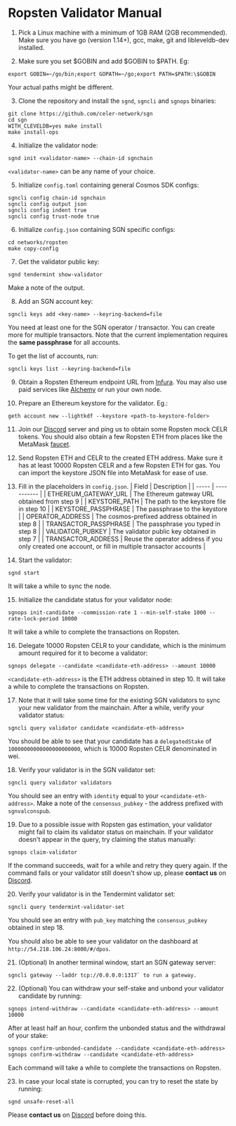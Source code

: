 # Ropsten Validator Manual

1. Pick a Linux machine with a minimum of 1GB RAM (2GB recommended). Make sure you have go
   (version 1.14+), gcc, make, git and libleveldb-dev installed.

2. Make sure you set \$GOBIN and add \$GOBIN to \$PATH. Eg:

```shellscript
export GOBIN=~/go/bin;export GOPATH=~/go;export PATH=$PATH:\$GOBIN
```

Your actual paths might be different.

3. Clone the repository and install the `sgnd`, `sgncli` and `sgnops` binaries:

```shellscript
git clone https://github.com/celer-network/sgn
cd sgn
WITH_CLEVELDB=yes make install
make install-ops
```

4. Initialize the validator node:

```shellscript
sgnd init <validator-name> --chain-id sgnchain
```

`<validator-name>` can be any name of your choice.

5. Initialize `config.toml` containing general Cosmos SDK configs:

```shellscript
sgncli config chain-id sgnchain
sgncli config output json
sgncli config indent true
sgncli config trust-node true
```

6. Initialize `config.json` containing SGN specific configs:

```shellscript
cd networks/ropsten
make copy-config
```

7. Get the validator public key:

```
sgnd tendermint show-validator
```

Make a note of the output.

8. Add an SGN account key:

```
sgncli keys add <key-name> --keyring-backend=file
```

You need at least one for the SGN operator / transactor. You can create more for multiple
transactors. Note that the current implementation requires the **same passphrase** for all accounts.

To get the list of accounts, run:

```
sgncli keys list --keyring-backend=file
```

9. Obtain a Ropsten Ethereum endpoint URL from [Infura](https://infura.io/). You may also use paid
   services like [Alchemy](https://alchemyapi.io/) or run your own node.

10. Prepare an Ethereum keystore for the validator. Eg.:

```shellscript
geth account new --lightkdf --keystore <path-to-keystore-folder>
```

11. Join our [Discord](https://discord.gg/uGx4fjQ) server and ping us to obtain some Ropsten mock
    CELR tokens. You should also obtain a few Ropsten ETH from places like the MetaMask
    [faucet](https://faucet.metamask.io).

12. Send Ropsten ETH and CELR to the created ETH address. Make sure it has at least 10000 Ropsten
    CELR and a few Ropsten ETH for gas. You can import the keystore JSON file into MetaMask for ease
    of use.

13. Fill in the placeholders in `config.json`.
    | Field | Description |
    | ----- | ----------- |
    | ETHEREUM_GATEWAY_URL | The Ethereum gateway URL obtained from step 9 |
    | KEYSTORE_PATH | The path to the keystore file in step 10 |
    | KEYSTORE_PASSPHRASE | The passphrase to the keystore |
    | OPERATOR_ADDRESS | The cosmos-prefixed address obtained in step 8 |
    | TRANSACTOR_PASSPHRASE | The passphrase you typed in step 8 |
    | VALIDATOR_PUBKEY | The validator public key obtained in step 7 |
    | TRANSACTOR_ADDRESS | Reuse the operator address if you only created one account, or fill in multiple transactor accounts |

14. Start the validator:

```shellscript
sgnd start
```

It will take a while to sync the node.

15. Initialize the candidate status for your validator node:

```shellscript
sgnops init-candidate --commission-rate 1 --min-self-stake 1000 --rate-lock-period 10000
```

It will take a while to complete the transactions on Ropsten.

16. Delegate 10000 Ropsten CELR to your candidate, which is the minimum amount required for it to
    become a validator:

```shellscript
sgnops delegate --candidate <candidate-eth-address> --amount 10000
```

`<candidate-eth-address>` is the ETH address obtained in step 10. It will take a while to complete
the transactions on Ropsten.

17. Note that it will take some time for the existing SGN validators to sync your new validator from
    the mainchain. After a while, verify your validator status:

```shellscript
sgncli query validator candidate <candidate-eth-address>
```

You should be able to see that your candidate has a `delegatedStake` of `10000000000000000000000`,
which is 10000 Ropsten CELR denominated in wei.

18. Verify your validator is in the SGN validator set:

```shellscript
sgncli query validator validators
```

You should see an entry with `identity` equal to your `<candidate-eth-address>`.
Make a note of the `consensus_pubkey` - the address prefixed with `sgnvalconspub`.

19. Due to a possible issue with Ropsten gas estimation, your validator might fail to claim its
    validator status on mainchain. If your validator doesn't appear in the query, try claiming the
    status manually:

```shellscript
sgnops claim-validator
```

If the command succeeds, wait for a while and retry they query again. If the command fails or your
validator still doesn't show up, please **contact us** on [Discord](https://discord.gg/uGx4fjQ).

20. Verify your validator is in the Tendermint validator set:

```shellscript
sgncli query tendermint-validator-set
```

You should see an entry with `pub_key` matching the `consensus_pubkey` obtained in step 18.

You should also be able to see your validator on the dashboard at
`http://54.218.106.24:8000/#/dpos`.

21. (Optional) In another terminal window, start an SGN gateway server:

```shellscript
sgncli gateway --laddr tcp://0.0.0.0:1317` to run a gateway.
```

22. (Optional) You can withdraw your self-stake and unbond your validator candidate by running:

```shellscript
sgnops intend-withdraw --candidate <candidate-eth-address> --amount 10000
```

After at least half an hour, confirm the unbonded status and the withdrawal of your stake:

```shellscript
sgnops confirm-unbonded-candidate --candidate <candidate-eth-address>
sgnops confirm-withdraw --candidate <candidate-eth-address>
```

Each command will take a while to complete the transactions on Ropsten.

23. In case your local state is corrupted, you can try to reset the state by running:

```shellscript
sgnd unsafe-reset-all
```

Please **contact us** on [Discord](https://discord.gg/uGx4fjQ) before doing this.
